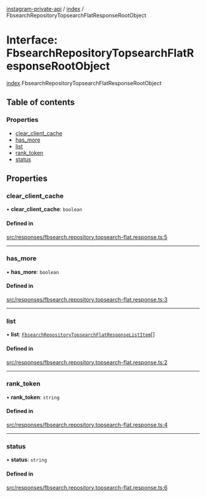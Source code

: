 [instagram-private-api](../../README.md) / [index](../../modules/index.md) / FbsearchRepositoryTopsearchFlatResponseRootObject

# Interface: FbsearchRepositoryTopsearchFlatResponseRootObject

[index](../../modules/index.md).FbsearchRepositoryTopsearchFlatResponseRootObject

## Table of contents

### Properties

- [clear\_client\_cache](FbsearchRepositoryTopsearchFlatResponseRootObject.md#clear_client_cache)
- [has\_more](FbsearchRepositoryTopsearchFlatResponseRootObject.md#has_more)
- [list](FbsearchRepositoryTopsearchFlatResponseRootObject.md#list)
- [rank\_token](FbsearchRepositoryTopsearchFlatResponseRootObject.md#rank_token)
- [status](FbsearchRepositoryTopsearchFlatResponseRootObject.md#status)

## Properties

### clear\_client\_cache

• **clear\_client\_cache**: `boolean`

#### Defined in

[src/responses/fbsearch.repository.topsearch-flat.response.ts:5](https://github.com/Nerixyz/instagram-private-api/blob/0e0721c/src/responses/fbsearch.repository.topsearch-flat.response.ts#L5)

___

### has\_more

• **has\_more**: `boolean`

#### Defined in

[src/responses/fbsearch.repository.topsearch-flat.response.ts:3](https://github.com/Nerixyz/instagram-private-api/blob/0e0721c/src/responses/fbsearch.repository.topsearch-flat.response.ts#L3)

___

### list

• **list**: [`FbsearchRepositoryTopsearchFlatResponseListItem`](FbsearchRepositoryTopsearchFlatResponseListItem.md)[]

#### Defined in

[src/responses/fbsearch.repository.topsearch-flat.response.ts:2](https://github.com/Nerixyz/instagram-private-api/blob/0e0721c/src/responses/fbsearch.repository.topsearch-flat.response.ts#L2)

___

### rank\_token

• **rank\_token**: `string`

#### Defined in

[src/responses/fbsearch.repository.topsearch-flat.response.ts:4](https://github.com/Nerixyz/instagram-private-api/blob/0e0721c/src/responses/fbsearch.repository.topsearch-flat.response.ts#L4)

___

### status

• **status**: `string`

#### Defined in

[src/responses/fbsearch.repository.topsearch-flat.response.ts:6](https://github.com/Nerixyz/instagram-private-api/blob/0e0721c/src/responses/fbsearch.repository.topsearch-flat.response.ts#L6)

